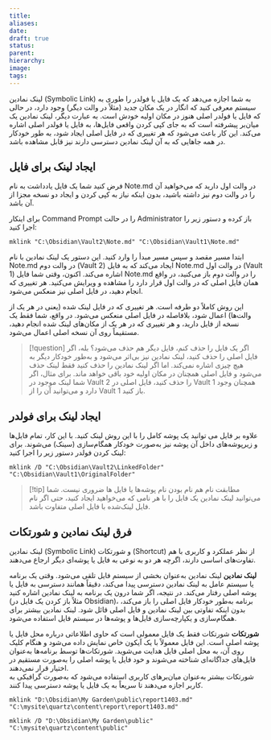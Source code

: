 ```yaml
---
title: 
aliases: 
date: 
draft: true
status: 
parent: 
hierarchy: 
image: 
tags:
---
```

لینک نمادین (Symbolic Link) به شما اجازه می‌دهد که یک فایل یا فولدر را طوری به سیستم معرفی کنید که انگار در یک مکان جدید (مثلاً در والت دیگر) وجود دارد، در حالی که فایل یا فولدر اصلی هنوز در مکان اولیه خودش است. به عبارت دیگر، لینک نمادین یک میان‌بر پیشرفته است که به جای کپی کردن واقعی فایل‌ها، به فایل یا فولدر اصلی اشاره می‌کند. این کار باعث می‌شود که هر تغییری که در فایل اصلی ایجاد شود، به طور خودکار در همه جاهایی که به آن لینک نمادین دسترسی دارند نیز قابل مشاهده باشد.

## ایجاد لینک برای فایل
فرض کنید شما یک فایل یادداشت به نام Note.md در والت اول دارید که می‌خواهید آن را در والت دوم نیز داشته باشید، بدون اینکه نیاز به کپی کردن و ایجاد دو نسخه مجزا از آن باشد.

 برای اینکار Command Prompt را در حالت Administrator باز کرده و دستور زیر را اجرا کنید:
```
mklink "C:\Obsidian\Vault2\Note.md" "C:\Obsidian\Vault1\Note.md"
```

ابتدا مسیر مقصد و سپس مسیر مبدأ را وارد کنید. 
این دستور یک لینک نمادین با نام Note.md در والت دوم (Vault 2) ایجاد می‌کند که به فایل Note.md در والت اول (Vault 1) اشاره می‌کند. اکنون، وقتی شما فایل Note.md را در والت دوم باز می‌کنید، در واقع همان فایل اصلی که در والت اول قرار دارد را مشاهده و ویرایش می‌کنید. هر تغییری که انجام دهید، در فایل اصلی نیز منعکس می‌شود. 

این روش کاملاً دو طرفه است. هر تغییری که در فایل لینک شده (یعنی در هر یک از والت‌ها) اعمال شود، بلافاصله در فایل اصلی منعکس می‌شود. در واقع، شما فقط یک نسخه از فایل دارید، و هر تغییری که در هر یک از مکان‌های لینک شده انجام دهید، مستقیماً روی آن نسخه اصلی اعمال می‌شود.


> [!question] اگر یک فایل را حذف کنم، فایل دیگر هم حذف می‌شود؟
> بله، اگر فایل اصلی را حذف کنید، لینک نمادین نیز بی‌اثر می‌شود و به‌طور خودکار دیگر به هیچ چیزی اشاره نمی‌کند. اما اگر لینک نمادین را حذف کنید فقط لینک حذف می‌شود و فایل اصلی همچنان در مکان اولیه خود باقی خواهد ماند. برای مثال، اگر شما لینک موجود در Vault 2 را حذف کنید، فایل اصلی در Vault 1 همچنان وجود دارد و می‌توانید آن را از Vault 1 باز کنید.


## ایجاد لینک برای فولدر
علاوه بر فایل می توانید یک پوشه کامل را با این روش لینک کنید.  با این کار، تمام فایل‌ها و زیرپوشه‌های داخل آن پوشه نیز به‌صورت خودکار همگام‌سازی (سینک) می‌شوند. 
برای لینک کردن فولدر دستور زیر را اجرا کنید:
```
mklink /D "C:\Obsidian\Vault2\LinkedFolder" "C:\Obsidian\Vault1\OriginalFolder"
```

> [!tip] مطابقت نام
> هم نام بودن نام پوشه‌ها یا فایل ها ضروری نیست. شما می‌توانید لینک نمادین یک فایل را با هر نامی که می‌خواهید ایجاد کنید، حتی اگر نام فایل لینک‌شده با فایل اصلی متفاوت باشد.



## فرق لینک نمادین و شورتکات
لینک نمادین (Symbolic Link) و شورتکات (Shortcut) از نظر عملکرد و کاربری با هم تفاوت‌های اساسی دارند، اگرچه هر دو به نوعی به فایل یا پوشه‌ای دیگر ارجاع می‌دهند.

**لینک نمادین**
لینک نمادین به‌عنوان بخشی از سیستم فایل تلقی می‌شود. وقتی یک برنامه یا سیستم عامل به لینک نمادین دسترسی پیدا می‌کند، دقیقاً همانند دسترسی به فایل یا پوشه اصلی رفتار می‌کند. در نتیجه، اگر شما درون یک برنامه به لینک نمادین اشاره کنید (مثلاً باز کردن یک فایل در Obsidian)، برنامه به‌طور خودکار فایل اصلی را باز می‌کند، بدون اینکه تفاوتی بین لینک نمادین و فایل اصلی قائل شود. لینک نمادین بیشتر برای همگام‌سازی و یکپارچه‌سازی فایل‌ها و پوشه‌ها در سیستم فایل استفاده می‌شود. 

**شورتکات**
شورتکات فقط یک فایل معمولی است که حاوی اطلاعاتی درباره محل فایل یا پوشه اصلی است. این فایل معمولاً با یک آیکون خاص نمایش داده می‌شود و هنگام کلیک روی آن، به محل اصلی فایل هدایت می‌شوید. شورتکات‌ها توسط برنامه‌ها به‌عنوان فایل‌های جداگانه‌ای شناخته می‌شوند و خود فایل یا پوشه اصلی را به‌صورت مستقیم در اختیار قرار نمی‌دهند.  
شورتکات بیشتر به‌عنوان میان‌برهای کاربری استفاده می‌شود که به‌صورت گرافیکی به کاربر اجازه می‌دهند تا سریعاً به یک فایل یا پوشه دسترسی پیدا کنند.



```
mklink "D:\Obsidian\My Garden\public\report1403.md" "C:\mysite\quartz\content\report\report1403.md"
```


```
mklink /D "D:\Obsidian\My Garden\public" "C:\mysite\quartz\content\public"
```


